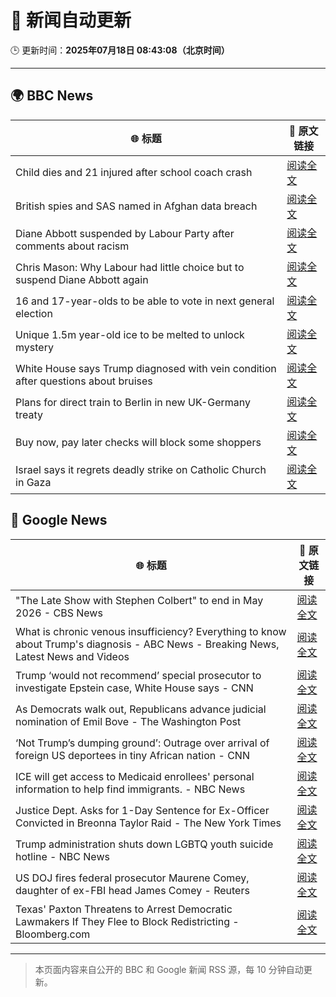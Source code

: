 # 🧠 新闻自动更新

🕒 更新时间：**2025年07月18日 08:43:08（北京时间）**

---

## 🌍 BBC News

| 🌐 标题 | 🔗 原文链接 |
|--------|-------------|
| Child dies and 21 injured after school coach crash | [阅读全文](https://www.bbc.com/news/articles/ckg538x0lm5o) |
| British spies and SAS named in Afghan data breach | [阅读全文](https://www.bbc.com/news/articles/cj4ek9njknvo) |
| Diane Abbott suspended by Labour Party after comments about racism | [阅读全文](https://www.bbc.com/news/articles/c4g8v33g1dgo) |
| Chris Mason: Why Labour had little choice but to suspend Diane Abbott again | [阅读全文](https://www.bbc.com/news/articles/cz9k7yje44eo) |
| 16 and 17-year-olds to be able to vote in next general election | [阅读全文](https://www.bbc.com/news/articles/c628ep4j5kno) |
| Unique 1.5m year-old ice to be melted to unlock mystery | [阅读全文](https://www.bbc.com/news/articles/c5ygwd6yj28o) |
| White House says Trump diagnosed with vein condition after questions about bruises | [阅读全文](https://www.bbc.com/news/articles/c1jw1pdyp0jo) |
| Plans for direct train to Berlin in new UK-Germany treaty | [阅读全文](https://www.bbc.com/news/articles/cq6m10g7e35o) |
| Buy now, pay later checks will block some shoppers | [阅读全文](https://www.bbc.com/news/articles/cwygjvd67plo) |
| Israel says it regrets deadly strike on Catholic Church in Gaza | [阅读全文](https://www.bbc.com/news/articles/cy8ge7vllw9o) |

## 📰 Google News

| 🌐 标题 | 🔗 原文链接 |
|--------|-------------|
| "The Late Show with Stephen Colbert" to end in May 2026 - CBS News | [阅读全文](https://news.google.com/rss/articles/CBMifEFVX3lxTE53ZVFscXZzaGRhcW11TjhjSDcyVll4bnIxLVhYUHlSYlhQUlR1WHdnb0RvSy1FU2hRdTZqdzF0TGpVdHoxR3hnT3NCQ1Y2T1k0RUxaTzU1eFo3QUQtTEZLQkRJRFRkTU9mOHI0R1htaVRMX0dWVGE0LVdTQXLSAYIBQVVfeXFMTW1UZlBzRHNtVnhCdThQU0FpSkpMSllsUkFoTTZkcUJNR0FWVFo5MzVQV1FKMHpYVXRORjJQMnB3NVptTTkxSXVReW1SZldaR3l3N2dqYWdPVEFjbllsRm12eGpHRW9VUUVUWEo2Qm5rVW1vT1B5aFFrbnVJR1dWYksyQQ?oc=5) |
| What is chronic venous insufficiency? Everything to know about Trump's diagnosis - ABC News - Breaking News, Latest News and Videos | [阅读全文](https://news.google.com/rss/articles/CBMimgFBVV95cUxPOHU2SlUwSWo2SjlKcGVTOGxXQzdZNjl1YTc4NXFOMzJHRTdwOWtUektmdkgxX0ZqQzRhTk9weXk2eW5nYlNZUFdmSEdUQTlvLTJxbVZZdjZZTXFVdmFfUFJ4T253QlViTUhBSzlXelpBUXJDdGhvNHgtT0Z0VndKT055YzVvT0Mycl9KWmRDcUVOSFpsejR2QTBR0gGfAUFVX3lxTFBrWGFZWW9oN3R2RVpBZUNuekxTZjQ1ajBGbF9QajhoeDNIQTc5UVh4MWVMX3htMld1UkYxMmZEUERyaUhndmhfUXhqYnFoVnpEVnhqdnhxSW1BUHpoUGVnUVhvOHBicDlxSmRERWJRY1I2dm1uSWtoOWYxVlZDUmEtRl9lTjdVTVNaZnF5RmZPYVdBNVh5Q2UzdTdidEJmMA?oc=5) |
| Trump ‘would not recommend’ special prosecutor to investigate Epstein case, White House says - CNN | [阅读全文](https://news.google.com/rss/articles/CBMihwFBVV95cUxQX1lCUnA5YnJxQjBDbjdyMUt4M1hLTlZUWEhVbUtnWUVLdTBScUlzaUZPeDM4WGRYUk1rakptTVVhNnZWYmpEN3AyZVQzbVFzdHZmOFBLYjV4cS1ROWRWUW1wUm5oWU85bGFrYTMwa1FYMW9nTTU0Z0k1c19EZGhWQjhFWURQNEnSAYwBQVVfeXFMTWgwUmM5OFpLajBHb2I0ZlNrQlR2M3FFM2xHbGctNGJ1Z0VOV1dqU0RpWlhfbU9hbldpQkNqSFB0WDlvOXRPUF9VTl82dGozUmhtLU9FNVZYMzZSZWNVV19PRlhVT09QRndFZ2hwUzlYZVh5bHRSUEV1MnZLbS1wdEFsMkpOS1NEbEFKNkE?oc=5) |
| As Democrats walk out, Republicans advance judicial nomination of Emil Bove - The Washington Post | [阅读全文](https://news.google.com/rss/articles/CBMirAFBVV95cUxQTEpZUU9VeTNvNVAxZzNWdlJMRTFlYkZRa1EzOXE4R1NXb1VBUnQtWFNrTHNfUEZ5Rlc5LXRndzdkSWdzYTB6NGs5aGFrVFNKUjdnLXkzUHRrWFAwazZvdVhHRkp1QlFDUVYxamRrX3M5QVYtT0hhNjZiUC0yOVkyUUdXYnAya29YV1JaRW1BVzRvdFdyZ1pYcXZ0Q0hSYjllcjRWTjdiT0czZUNU?oc=5) |
| ‘Not Trump’s dumping ground’: Outrage over arrival of foreign US deportees in tiny African nation - CNN | [阅读全文](https://news.google.com/rss/articles/CBMigwFBVV95cUxPS25RTHRHTDhqeVRLcEx3YUNaSkhGUFNiUmdWUlVWNTJZUGRtRmwtQVJXclpxTldFb2ZNM29fdU1iSFU1ZEZqQmQwUko0cExRNkRJcVlXTmltTTNXQTU5dHBQc3ZrS0YyZXZMcUozYVRwMGxUeW9lOGoyTk9JZW1JQ0EtVdIBiAFBVV95cUxOakJXc3ZOOTZWZXlXQS02REF3TS1Xa1hydkhzeTV6ZXhUNGtZV0dWQkxFNmtGUnFPRnNkNnNETlNLMmVsTk4tXzRhYlY2Z2tlNy01Ym9BdUJVVjFZUHFHMjYzR1Utb19yWmFUNTRhUXBUdnNRQVNKcDBJVW5NQWdVWVRMZnJsRnEt?oc=5) |
| ICE will get access to Medicaid enrollees' personal information to help find immigrants. - NBC News | [阅读全文](https://news.google.com/rss/articles/CBMijgFBVV95cUxQdVZJaVlOSVg0OWljcC1GV0hyazl4a1lNWjVSZDNvR1FtSEtBX1ZSZFQ1M1FrOHBXVWR6Y1BQd1I1SnA0bEFRalIzeklIWlJQSFJtVENCNEdGR3lHam5aNFR6eXZ3ZzVEdmRseDQ2NFNCT05DUTQ1bERzT1ZJMGRaMWViTHE2SksxdGV4YlFn0gFWQVVfeXFMT1RTMzk1TTFKNjR4ZjB0a2ZQX2VjMHpwdkZpVHVNNHEwSFVsQzVSLW1UeDlkODdpblFSVnAzQzJ2VV85Q0pOOVpYRndEdklvdThwNDcwV2c?oc=5) |
| Justice Dept. Asks for 1-Day Sentence for Ex-Officer Convicted in Breonna Taylor Raid - The New York Times | [阅读全文](https://news.google.com/rss/articles/CBMirgFBVV95cUxQdTJ0SW9odEh1VDdaX1NQb3FKeUNETkNOMFBvZUFYVmZmN0sweEtaQzNfNkxKTk9ISktNRjdSaENiUV82MjAzelM4bUIzeWxPb0hUdldKbmVEWklpQUM5eDFLQjNkR1d4c194Z002MkhxZ1R5TmZBcjI3YnZZajNKak9VcUNmaTZvUHZrT3pTZkdBZnJkNWYxWW50Q0g5UV85VHpjRXBNLW53cEZLTUE?oc=5) |
| Trump administration shuts down LGBTQ youth suicide hotline - NBC News | [阅读全文](https://news.google.com/rss/articles/CBMinAFBVV95cUxPQkJFbHJBSFMzd1pxMi1vREozSVBaM2JUNEoyakkxTHlIU2ZJS19wZUhiZGVaNWQxeWg1QWhBdjJ3MmJYbXhNbkRQcmZ4X3hPaVZWQzEzTkRzLUpZZHE0NHJMQjJieW5KdGRqSlVuWTRDWjgtb1ZWZ3E5eDJubldxWDdzLThobGx1U1ZiYS0xZ0xvNmFiX1M0SWxmNzfSAVZBVV95cUxNbi01R1dEbWg5X2tGc2hWUmZySDFqcUswbHdhX2IzT2ktS3ZzVVVJT2RBUXJzVHFrTFh0anhMTDNvMUtoTXA1cVNfUXpsMW5JZTBNalJhUQ?oc=5) |
| US DOJ fires federal prosecutor Maurene Comey, daughter of ex-FBI head James Comey - Reuters | [阅读全文](https://news.google.com/rss/articles/CBMiwAFBVV95cUxPanRXRjM1elY4eFRBc1FxZ0pUek5uWFlMcHVKcHpGVkJBNDc4YTBRd3dJZ3B4RndrVlVjak9IbHlMU09KVXJkajNCUDI4NWN5NTJjZG1IYkViV1NWWGhXVlBvckpTUDVVX3VwSTlPcllsUndNdVJfZnlJc0hqbzA2LWluNU1CSFo1cTNKNEtPSksyeWpGelYtamNRWlhlQ1VzUmtuejFheTY2eWlKUXFVU1J1SW1pN1B1cUpZZF8zd1Q?oc=5) |
| Texas' Paxton Threatens to Arrest Democratic Lawmakers If They Flee to Block Redistricting - Bloomberg.com | [阅读全文](https://news.google.com/rss/articles/CBMisgFBVV95cUxPUmpIS3puM0Z3SE91Y3JZbDhhbkdZTndBNWRTNk02ZlI2a291X1Vfbnc3aHRPMjBaNTRMQWxoUURMTGUwbXpBUHBsRWJqWjdUckhCdUhXRUVQVXZoYnlIZzExbUdOOFpOTHlCbFNUODV6aHlFT0ctNFV0bFNxMkROX1dZNVBkS2RkNjhxSFozZHkwQjktUG1jVmgwUjBGallHT0g1TUJLakYwdW9wdHJwOFp3?oc=5) |

---
> 本页面内容来自公开的 BBC 和 Google 新闻 RSS 源，每 10 分钟自动更新。